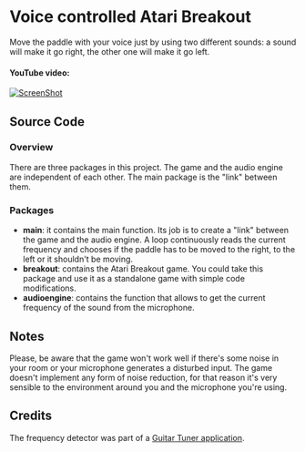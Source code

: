 # Voice controlled Atari Breakout
Move the paddle with your voice just by using two different sounds: a sound will make it go right, the other one will make it go left.

#### YouTube video:
[![ScreenShot](http://i.imgur.com/3Ksirj9.png)](https://www.youtube.com/watch?v=AeUyKfJJpM0)

## Source Code
### Overview
There are three packages in this project. The game and the audio engine are independent of each other. The main package is the "link" between them.

### Packages
- **main**: it contains the main function. Its job is to create a "link" between the game and the audio engine. A loop continuously reads the current frequency and chooses if the paddle has to be moved to the right, to the left or it shouldn't be moving.
- **breakout**: contains the Atari Breakout game. You could take this package and use it as a standalone game with simple code modifications.
- **audioengine**: contains the function that allows to get the current frequency of the sound from the microphone.

## Notes
Please, be aware that the game won't work well if there's some noise in your room or your microphone generates a disturbed input. The game doesn't implement any form of noise reduction, for that reason it's very sensible to the environment around you and the microphone you're using.

## Credits
The frequency detector was part of a [Guitar Tuner application](http://www.psychicorigami.com/2009/01/17/a-5k-java-guitar-tuner/).
